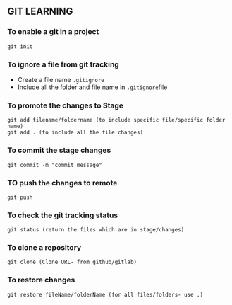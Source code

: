 ## GIT LEARNING
### To enable a git in a project
```
git init
```
### To  ignore a file from git tracking
* Create a file name `.gitignore`
* Include all the folder and file name in `.gitignore`file 

### To promote the changes to Stage
```
git add filename/foldername (to include specific file/specific folder name)
git add . (to include all the file changes)
```

### To commit the stage changes
```
git commit -m "commit message"
```
### TO push the changes to remote
```
git push
```
### To check the git tracking status
```
git status (return the files which are in stage/changes)
```

### To clone a repository
```
git clone (Clone URL- from github/gitlab)
```
### To restore changes
```
git restore fileName/folderName (for all files/folders- use .)
```
